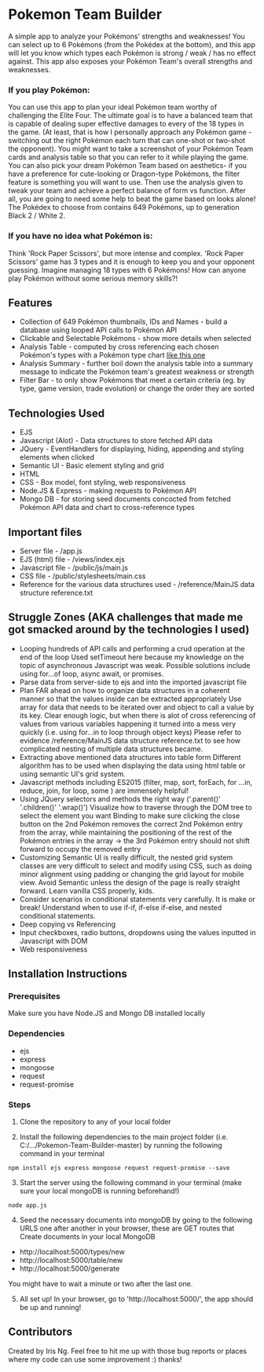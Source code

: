# Pokemon Team Builder
A simple app to analyze your Pokémons' strengths and weaknesses!
You can select up to 6 Pokémons (from the Pokédex at the bottom), and this app will let you know which types each Pokémon is strong / weak / has no effect against.
This app also exposes your Pokémon Team's overall strengths and weaknesses.

### If you play Pokémon: 
You can use this app to plan your ideal Pokémon team worthy of challenging the Elite Four. The ultimate goal is to have a balanced team that is capable of dealing super effective damages to every of the 18 types in the game. 
(At least, that is how I personally approach any Pokémon game - switching out the right Pokémon each turn that can one-shot or two-shot the opponent). You might want to take a screenshot of your Pokémon Team cards and analysis table so that you can refer to it while playing the game.
You can also pick your dream Pokémon Team based on aesthetics- if you have a preference for cute-looking or Dragon-type Pokémons, the filter feature is something you will want to use. Then use the analysis given to tweak your team and achieve a perfect balance of form vs function. After all, you are going to need some help to beat the game based on looks alone!
The Pokédex to choose from contains 649 Pokémons, up to generation Black 2 / White 2. 

### If you have no idea what Pokémon is:
Think 'Rock Paper Scissors', but more intense and complex. 'Rock Paper Scissors' game has 3 types and it is enough to keep you and your opponent guessing. Imagine managing 18 types with 6 Pokémons! How can anyone play Pokémon without some serious memory skills?!

## Features

* Collection of 649 Pokémon thumbnails, IDs and Names - build a database using looped API calls to Pokémon API
* Clickable and Selectable Pokémons - show more details when selected
* Analysis Table - computed by cross referencing each chosen Pokémon's types with a Pokémon type chart [like this one](https://rankedboost.com/pokemon-lets-go/type-chart/) 
* Analysis Summary - further boil down the analysis table into a summary message to indicate the Pokémon team's greatest weakness or strength 
* Filter Bar - to only show Pokémons that meet a certain criteria (eg. by type, game version, trade evolution) or change the order they are sorted  

## Technologies Used

* EJS
* Javascript (Alot) - Data structures to store fetched API data 
* JQuery - EventHandlers for displaying, hiding, appending and styling elements when clicked
* Semantic UI - Basic element styling and grid
* HTML 
* CSS - Box model, font styling, web responsiveness
* Node.JS & Express - making requests to Pokémon API
* Mongo DB - for storing seed documents concocted from fetched Pokémon API data and chart to cross-reference types

## Important files
* Server file - /app.js
* EJS (html) file - /views/index.ejs
* Javascript file - /public/js/main.js
* CSS file - /public/stylesheets/main.css
* Reference for the various data structures used - /reference/MainJS data structure reference.txt

## Struggle Zones (AKA challenges that made me got smacked around by the technologies I used)

* Looping hundreds of API calls and performing a crud operation at the end of the loop 
	Used setTimeout here because my knowledge on the topic of asynchronous Javascript was weak. 
	Possible solutions include using for...of loop, async await, or promises. 
* Parse data from server-side to ejs and into the imported javascript file
* Plan FAR ahead on how to organize data structures in a coherent manner so that the values inside can be extracted appropriately 
	Use array for data that needs to be iterated over and object to call a value by its key. Clear enough logic, but when there is alot of cross referencing of values from various variables happening it turned into a mess very quickly (i.e. using for...in to loop through object keys) 
	Please refer to evidence /reference/MainJS data structure reference.txt to see how complicated nesting of multiple data structures became.
* Extracting above mentioned data structures into table form 
	Different algorithm has to be used when displaying the data using html table or using semantic UI's grid system.
* Javascript methods including ES2015 (filter, map, sort, forEach, for ...in, reduce, join, for loop, some ) are immensely helpful!
* Using JQuery selectors and methods the right way ('.parent()' '.children()' '.wrap()')
	Visualize how to traverse through the DOM tree to select the element you want 
	Binding to make sure clicking the close button on the 2nd Pokémon removes the correct 2nd Pokémon entry from the array, while maintaining the positioning of the rest of the Pokémon entries in the array -> the 3rd Pokémon entry should not shift forward to occupy the removed entry    
* Customizing Semantic UI is really difficult, the nested grid system classes are very difficult to select and modify using CSS, such as doing minor alignment using padding or changing the grid layout for mobile view.
	Avoid Semantic unless the design of the page is really straight forward. Learn vanilla CSS properly, kids.
* Consider scenarios in conditional statements very carefully. 
	It is make or break! Understand when to use if-if, if-else if-else, and nested conditional statements.
* Deep copying vs Referencing 
* Input checkboxes, radio buttons, dropdowns 
	using the values inputted in Javascript with DOM 
* Web responsiveness

## Installation Instructions

### Prerequisites
Make sure you have Node.JS and Mongo DB installed locally

### Dependencies
* ejs
* express
* mongoose
* request
* request-promise

### Steps

1. Clone the repository to any of your local folder

2. Install the following dependencies to the main project folder (i.e. C:/.../Pokemon-Team-Builder-master) by running the following command in your terminal
```
npm install ejs express mongoose request request-promise --save
```

3. Start the server using the following command in your terminal (make sure your local mongoDB is running beforehand!)
```
node app.js 
```

4. Seed the necessary documents into mongoDB by going to the following URLS one after another in your browser, these are GET routes that Create documents in your local MongoDB

* http://localhost:5000/types/new
* http://localhost:5000/table/new
* http://localhost:5000/generate

You might have to wait a minute or two after the last one. 

5. All set up! In your browser, go to 'http://localhost:5000/', the app should be up and running!

## Contributors

Created by Iris Ng. 
Feel free to hit me up with those bug reports or places where my code can use some improvement :) thanks!
